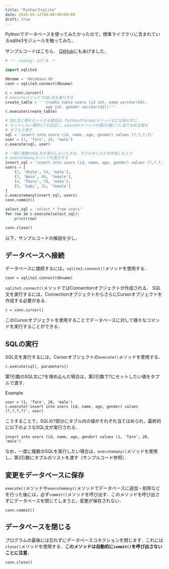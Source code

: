 ```yaml
---
title: "Pythonでsqlite"
date: 2016-05-12T00:00:00+09:00
draft: true
---
```


Pythonでデータベースを使ってみたかったので，標準ライブラリに含まれているsqlite3モジュールを触ってみた．

サンプルコードはこちら．
[GitHub](https://github.com/mas9612/python-sqlite3)にもあげました．

```python
# -*- coding: utf-8 -*-

import sqlite3

dbname = 'database.db'
conn = sqlite3.connect(dbname)

c = conn.cursor()
# executeメソッドでSQL文を実行する
create_table = '''create table users (id int, name varchar(64),
                  age int, gender varchar(32))'''
c.execute(create_table)

# SQL文に値をセットする場合は，Pythonのformatメソッドなどは使わずに，
# セットしたい場所に?を記述し，executeメソッドの第2引数に?に当てはめる値を
# タプルで渡す．
sql = 'insert into users (id, name, age, gender) values (?,?,?,?)'
user = (1, 'Taro', 20, 'male')
c.execute(sql, user)

# 一度に複数のSQL文を実行したいときは，タプルのリストを作成した上で
# executemanyメソッドを実行する
insert_sql = 'insert into users (id, name, age, gender) values (?,?,?,?)'
users = [
    (2, 'Shota', 54, 'male'),
    (3, 'Nana', 40, 'female'),
    (4, 'Tooru', 78, 'male'),
    (5, 'Saki', 31, 'female')
]
c.executemany(insert_sql, users)
conn.commit()

select_sql = 'select * from users'
for row in c.execute(select_sql):
    print(row)

conn.close()
```

以下，サンプルコードの解説を少し．

## データベースへ接続
データベースに接続するには，`sqlite3.connect()`メソッドを使用する．

```
conn = sqlite3.connect(dbname)
```

`sqlite3.connect()`メソッドではConnectionオブジェクトが作成される．
SQL文を実行するには，ConnectionオブジェクトからさらにCursorオブジェクトを作成する必要がある．

```
c = conn.cursor()
```
このCursorオブジェクトを使用することでデータベースに対して様々なコマンドを実行することができる．

## SQLの実行
SQL文を実行するには，Cursorオブジェクトの`execute()`メソッドを使用する．

```
c.execute(sql[, parameters])
```
第1引数のSQL文に?を埋め込んだ場合は，第2引数で?にセットしたい値をタプルで渡す．

Example

```
user = (1, 'Taro', 20, 'male')
c.execute('insert into users (id, name, age, gender) values (?,?,?,?)', user)
```

こうすることで，SQLの?部分にタプル内の値がそれぞれ当てはめられ，最終的に以下のようなSQL文が実行される．

```
insert into users (id, name, age, gender) values (1, 'Taro', 20, 'male')
```
なお，一度に複数のSQLを実行したい場合は，`executemany()`メソッドを使用し，第2引数にタプルのリストを渡す（サンプルコード参照）．

## 変更をデータベースに保存
`execute()`メソッドや`executemany()`メソッドでデータベースに追加・削除などを行った後には，必ず`commit()`メソッドを呼び出す．このメソッドを呼び出さずにデータベースを閉じてしまうと，変更が保存されない．

```
conn.commit()
```

## データベースを閉じる
プログラムの最後には忘れずにデータベースコネクションを閉じます．これには`close()`メソッドを使用する．**このメソッドは自動的に`commit()`を呼び出さないことに注意．**

```
conn.close()
```
